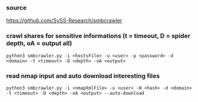 ### source
https://github.com/SySS-Research/smbcrawler  

### crawl shares for sensitive informations (t = timeout, D = spider depth, oA = output all)
```
python3 smbcrawler.py -i <hostsFile> -u <user> -p <password> -d <domain> -t <timeout> -D <depth> -oA <output>
```

### read nmap input and auto download interesting files
```
python3 smbcrawler.py -i <nmapXmlFile> -u <user> -H <hash> -d <domain> -t <timeout> -D <depth> -oA <output> --auto-download
```

